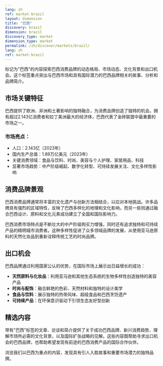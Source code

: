 ```yaml
---
lang: zh
ref: market-brazil
layout: dimension
title: "巴西"
discovery: brazil
dimension: brazil
discovery_type: market
dimension_type: market
permalink: /zh/discover/markets/brazil/
lang: zh
ref: market-brazil
---
```


标记为"巴西"的内容探索巴西消费品牌的动态格局、市场动态、文化背景和出口机会。这个标签重点突出与巴西市场和具有国际潜力的巴西品牌相关的故事、分析和品牌简介。

## 市场关键特征

巴西提供了欧洲、非洲和土著影响的独特融合，为消费品牌创造了独特的机会。拥有超过2.143亿消费者和拉丁美洲最大的经济体，巴西代表了金砖联盟中最重要的市场之一。

### 市场亮点：
- 人口：2.143亿（2023年）
- 国内生产总值：1.89万亿美元（2023年）
- 关键消费领域：食品与饮料、时尚、美容与个人护理、家居用品、科技
- 显著市场趋势：中产阶级崛起、数字化转型、可持续发展关注、文化多样性影响

## 消费品牌景观

巴西消费品牌通常将丰富的文化遗产与创新方法相结合，以应对本地挑战。许多品牌具有强烈的区域特性，反映了巴西多样化的地理和文化影响，而另一些则通过融合巴西设计、原料和文化元素成功建立了全国和国际影响力。

巴西消费市场特点是不断壮大的中产阶级购买力增强，同时还有追求独特和可持续产品的精明城市消费者。这种多样性促进了众多领域品牌的发展，从使用亚马逊原料的天然化妆品到重新诠释传统工艺的时尚品牌。

## 出口机会

巴西品牌通过利用国家公认的优势，在国际市场上展示出日益增长的成功：

- **天然原料与化妆品**：利用亚马逊和其他生态系统的生物多样性创造独特的美容产品
- **时尚与配饰**：融合鲜艳的色彩、天然材料和独特的设计美学
- **食品与饮料**：展示独特的热带风味、超级食品和巴西烹饪遗产
- **可持续产品**：在环保意识驱动下引领生态友好型创新

## 精选内容

带有"巴西"标签的文章、访谈和简介提供了关于成功巴西品牌、新兴消费趋势、理解市场所必需的文化背景，以及国际扩张战略的见解。这些内容既帮助寻求出口机会的巴西品牌，也帮助希望发现有前途的巴西消费产品的国际合作伙伴。

浏览我们以巴西为重点的内容，发现具有引人入胜故事和重要市场潜力的独特品牌。
